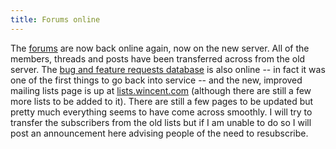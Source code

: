 ```yaml
---
title: Forums online
---
```


The [forums](http://forums.wincent.com/) are now back online again, now on the new server. All of the members, threads and posts have been transferred across from the old server. The [bug and feature requests database](http://bugs.wincent.com/) is also online -- in fact it was one of the first things to go back into service -- and the new, improved mailing lists page is up at [lists.wincent.com](http://lists.wincent.com/) (although there are still a few more lists to be added to it). There are still a few pages to be updated but pretty much everything seems to have come across smoothly. I will try to transfer the subscribers from the old lists but if I am unable to do so I will post an announcement here advising people of the need to resubscribe.

